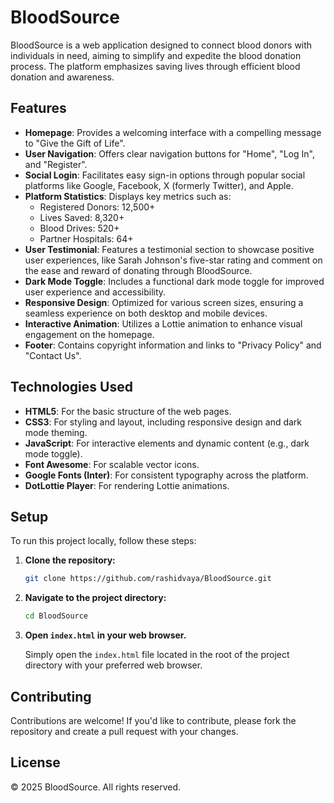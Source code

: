 # BloodSource

BloodSource is a web application designed to connect blood donors with individuals in need, aiming to simplify and expedite the blood donation process. The platform emphasizes saving lives through efficient blood donation and awareness.

## Features

  * **Homepage**: Provides a welcoming interface with a compelling message to "Give the Gift of Life".
  * **User Navigation**: Offers clear navigation buttons for "Home", "Log In", and "Register".
  * **Social Login**: Facilitates easy sign-in options through popular social platforms like Google, Facebook, X (formerly Twitter), and Apple.
  * **Platform Statistics**: Displays key metrics such as:
      * Registered Donors: 12,500+
      * Lives Saved: 8,320+
      * Blood Drives: 520+
      * Partner Hospitals: 64+
  * **User Testimonial**: Features a testimonial section to showcase positive user experiences, like Sarah Johnson's five-star rating and comment on the ease and reward of donating through BloodSource.
  * **Dark Mode Toggle**: Includes a functional dark mode toggle for improved user experience and accessibility.
  * **Responsive Design**: Optimized for various screen sizes, ensuring a seamless experience on both desktop and mobile devices.
  * **Interactive Animation**: Utilizes a Lottie animation to enhance visual engagement on the homepage.
  * **Footer**: Contains copyright information and links to "Privacy Policy" and "Contact Us".

## Technologies Used

  * **HTML5**: For the basic structure of the web pages.
  * **CSS3**: For styling and layout, including responsive design and dark mode theming.
  * **JavaScript**: For interactive elements and dynamic content (e.g., dark mode toggle).
  * **Font Awesome**: For scalable vector icons.
  * **Google Fonts (Inter)**: For consistent typography across the platform.
  * **DotLottie Player**: For rendering Lottie animations.

## Setup

To run this project locally, follow these steps:

1.  **Clone the repository:**

    ```bash
    git clone https://github.com/rashidvaya/BloodSource.git
    ```

2.  **Navigate to the project directory:**

    ```bash
    cd BloodSource
    ```

3.  **Open `index.html` in your web browser.**

    Simply open the `index.html` file located in the root of the project directory with your preferred web browser.

## Contributing

Contributions are welcome\! If you'd like to contribute, please fork the repository and create a pull request with your changes.

## License

© 2025 BloodSource. All rights reserved.